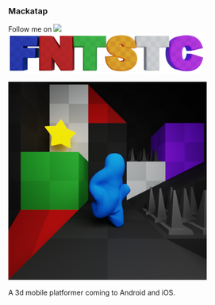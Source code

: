 ### Mackatap

Follow me on [<img src="http://i.imgur.com/wWzX9uB.png">](http://www.twitter.com/mackatap)<br/>
![FNTSTC logo](FNTSTC_small_crop.png)<br/>

![FNTSTC icon](icon_scene.png)<br/>

A 3d mobile platformer coming to Android and iOS.
